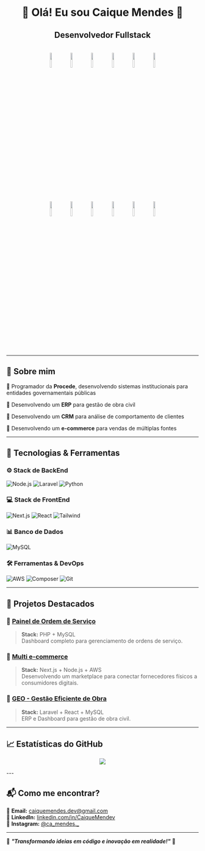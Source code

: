 <h1 align="center">🚀 Olá! Eu sou Caique Mendes 👋</h1>

<p align="center">
  <h2 align="center"><strong>Desenvolvedor Fullstack</strong></h2><br>
  <div align="center">
    <img src="https://github.com/user-attachments/assets/608fa8ff-f5ea-4c52-9fcf-4f7cfac7ad6e" width="10%">
    <img src="https://github.com/user-attachments/assets/c9a8e58a-2882-4a1e-993d-95246f226ccb" width="10%">
    <img src="https://github.com/user-attachments/assets/cd1bfdc1-03c0-4ea5-8711-e7e09fda0213" width="10%">
    <img src="https://github.com/user-attachments/assets/7eaed833-9443-49d5-8e5d-8f73efd0fb49" width="10%">
    <img src="https://github.com/user-attachments/assets/f7203415-b613-4330-9820-b0f58ae66dbb" width="10%">
    <img src="https://github.com/user-attachments/assets/7f92528b-97fc-4e2a-8c67-a7789c5cae50" width="10%">
  </div>
  <div align="center">
    <img src="https://github.com/user-attachments/assets/bef899da-dfa5-4c5e-80a1-3b04623a8eb2" width="10%">
    <img src="https://github.com/user-attachments/assets/11a70966-7ef1-448d-9851-f28267bde8de" width="10%">
    <img src="https://github.com/user-attachments/assets/12d1dc9d-d33e-44f3-87e0-68cf666bf2ad" width="10%">
    <img src="https://github.com/user-attachments/assets/419ac293-8612-424d-ad44-322de4ccbaa7" width="10%">
    <img src="https://github.com/user-attachments/assets/5f60f7b6-949c-493f-bf93-1592a2e581cd" width="10%">
    <img src="https://github.com/user-attachments/assets/50eb5975-f5cd-4639-8553-c360c64bb509" width="10%">

  </div>
</p>

---

## 🌟 Sobre mim
🔹 Programador da **Procede**, desenvolvendo sistemas institucionais para entidades governamentais públicas

🔹 Desenvolvendo um **ERP** para gestão de obra civil

🔹 Desenvolvendo um **CRM** para análise de comportamento de clientes

🔹 Desenvolvendo um **e-commerce** para vendas de múltiplas fontes

---

## 🚀 Tecnologias & Ferramentas  

### **⚙️ Stack de BackEnd**
![Node.js](https://img.shields.io/badge/Node.js-43853d?style=for-the-badge&logo=node.js&logoColor=white)
![Laravel](https://img.shields.io/badge/Laravel-FF2D20?style=for-the-badge&logo=laravel&logoColor=white)
![Python](https://img.shields.io/badge/Python-3776AB?style=for-the-badge&logo=python&logoColor=white)

### **💻 Stack de FrontEnd**
![Next.js](https://img.shields.io/badge/Next.js-000?style=for-the-badge&logo=nextdotjs)
![React](https://img.shields.io/badge/React-61DAFB?style=for-the-badge&logo=react&logoColor=black)
![Tailwind](https://img.shields.io/badge/TailwindCSS-06B6D4?style=for-the-badge&logo=tailwindcss&logoColor=white)

### **📊 Banco de Dados**
![MySQL](https://img.shields.io/badge/MySQL-4479A1?style=for-the-badge&logo=mysql&logoColor=white)

### **🛠 Ferramentas & DevOps**
![AWS](https://img.shields.io/badge/AWS-232F3E?style=for-the-badge&logo=amazonaws&logoColor=white)
![Composer](https://img.shields.io/badge/Composer-885630?style=for-the-badge&logo=composer&logoColor=white)
![Git](https://img.shields.io/badge/Git-F05032?style=for-the-badge&logo=git&logoColor=white)

---

## 📌 Projetos Destacados
### 🔧 **[Painel de Ordem de Serviço](#)**
> **Stack:** PHP + MySQL <br>
> Dashboard completo para gerenciamento de ordens de serviço.

### 🛒 **[Multi e-commerce](#)**
> **Stack:** Next.js + Node.js + AWS <br>
> Desenvolvendo um marketplace para conectar fornecedores físicos a consumidores digitais.

### 👷 **[GEO - Gestão Eficiente de Obra](#)**
> **Stack:** Laravel + React + MySQL <br>
> ERP e Dashboard para gestão de obra civil.

---

## 📈 Estatísticas do GitHub
<p align="center">
  <img src="https://github-readme-stats.vercel.app/api/top-langs/?CaiqueMendev&show_icons=true&theme=dracula">
</p>
---

## 📬 Como me encontrar?
📩 **Email:** [caiquemendes.dev@gmail.com](mailto:seu-email@gmail.com)  
💼 **LinkedIn:** [linkedin.com/in/CaiqueMendev](https://www.linkedin.com/in/caique-oliveira-86347132b/)  
📱 **Instagram:** [@ca_mendes._](https://instagram.com/ca_mendes._)  

---

🎯 **_"Transformando ideias em código e inovação em realidade!"_** 🚀
